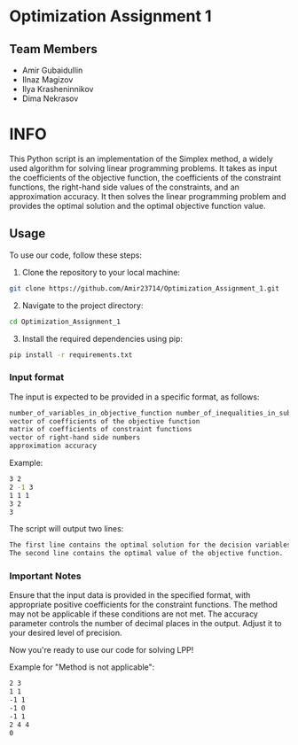 # Optimization Assignment 1

## Team Members
- Amir Gubaidullin
- Ilnaz Magizov
- Ilya Krasheninnikov
- Dima Nekrasov

# INFO
This Python script is an implementation of the Simplex method, a widely used algorithm for solving linear programming problems. It takes as input the coefficients of the objective function, the coefficients of the constraint functions, the right-hand side values of the constraints, and an approximation accuracy. It then solves the linear programming problem and provides the optimal solution and the optimal objective function value.

## Usage
To use our code, follow these steps:

1. Clone the repository to your local machine:
```bash
git clone https://github.com/Amir23714/Optimization_Assignment_1.git
```
2. Navigate to the project directory:
```bash
cd Optimization_Assignment_1
```
3. Install the required dependencies using pip:
```bash
pip install -r requirements.txt
```

### Input format
The input is expected to be provided in a specific format, as follows:

```bash
number_of_variables_in_objective_function number_of_inequalities_in_subject
vector of coefficients of the objective function
matrix of coefficients of constraint functions
vector of right-hand side numbers
approximation accuracy
```

Example:
```bash
3 2
2 -1 3
1 1 1
3 2
3
```

The script will output two lines:
```bash
The first line contains the optimal solution for the decision variables.
The second line contains the optimal value of the objective function.
```

### Important Notes
Ensure that the input data is provided in the specified format, with appropriate positive coefficients for the constraint functions. The method may not be applicable if these conditions are not met.
The accuracy parameter controls the number of decimal places in the output. Adjust it to your desired level of precision.

Now you're ready to use our code for solving LPP!

Example for "Method is not applicable":
```bash
2 3
1 1
-1 1
-1 0
-1 1
2 4 4
0
```
